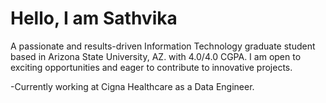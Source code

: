# Hello, I am Sathvika

A passionate and results-driven Information Technology graduate student based in Arizona State University, AZ. with 4.0/4.0 CGPA. I am open to exciting opportunities and eager to contribute to innovative projects.  

-Currently working at Cigna Healthcare as a Data Engineer.
